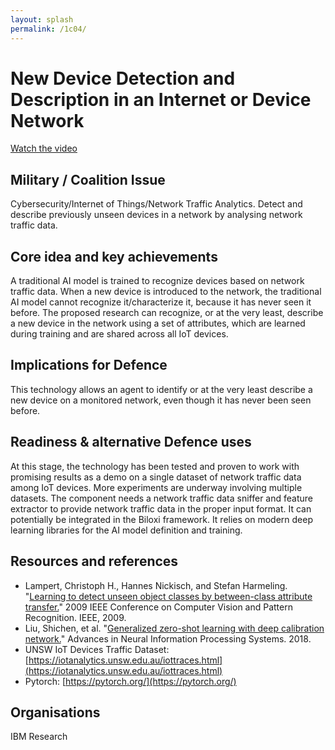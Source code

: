 ```yaml
---
layout: splash
permalink: /1c04/
---
```


# New Device Detection and Description in an Internet or Device Network 

[Watch the video](https://ibm.box.com/v/Showcase-1c04-video)

## Military / Coalition Issue
Cybersecurity/Internet of Things/Network Traffic Analytics. Detect and describe previously unseen devices in a network by analysing network traffic data.

## Core idea and key achievements
A traditional AI model is trained to recognize devices based on network traffic data. When a new device is introduced to the network, the traditional AI model cannot recognize it/characterize it, because it has never seen it before. The proposed research can recognize, or at the very least, describe a new device in the network using a set of attributes, which are learned during training and are shared across all IoT devices. 

## Implications for Defence
This technology allows an agent to identify or at the very least describe a new device on a monitored network, even though it has never been seen before.

## Readiness & alternative Defence uses
At this stage, the technology has been tested and proven to work with promising results as a demo on a single dataset of network traffic data among IoT devices. More experiments are underway involving multiple datasets.  The component needs a network traffic data sniffer and feature extractor to provide network traffic data in the proper input format. It can potentially be integrated in the Biloxi framework. It relies on modern deep learning libraries for the AI model definition and training.

<!-- ![image info](/dais/achievements/images/1a02_figure1.jpg) -->

## Resources and references
* Lampert, Christoph H., Hannes Nickisch, and Stefan Harmeling. "[Learning to detect unseen object classes by between-class attribute transfer.](https://ieeexplore.ieee.org/document/5206594)" 2009 IEEE Conference on Computer Vision and Pattern Recognition. IEEE, 2009.
* Liu, Shichen, et al. "[Generalized zero-shot learning with deep calibration network.](https://proceedings.neurips.cc/paper/2018/hash/1587965fb4d4b5afe8428a4a024feb0d-Abstract.html)" Advances in Neural Information Processing Systems. 2018.
* UNSW IoT Devices Traffic Dataset: [https://iotanalytics.unsw.edu.au/iottraces.html](https://iotanalytics.unsw.edu.au/iottraces.html)
* Pytorch: [https://pytorch.org/](https://pytorch.org/)


## Organisations
IBM Research


